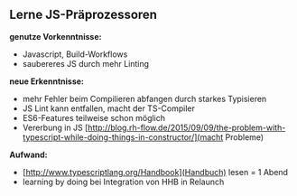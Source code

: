 ##  Lerne JS-Präprozessoren

**genutze Vorkenntnisse:**

- Javascript, Build-Workflows
- saubereres JS durch mehr Linting

**neue Erkenntnisse:**

- mehr Fehler beim Compilieren abfangen durch starkes Typisieren
- JS Lint kann entfallen, macht der TS-Compiler
- ES6-Features teilweise schon möglich
- Vererbung in JS [http://blog.rh-flow.de/2015/09/09/the-problem-with-typescript-while-doing-things-in-constructor/](macht Probleme)

**Aufwand:**

- [http://www.typescriptlang.org/Handbook](Handbuch) lesen = 1 Abend
- learning by doing bei Integration von HHB in Relaunch
